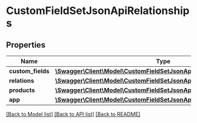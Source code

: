 # CustomFieldSetJsonApiRelationships

## Properties
Name | Type | Description | Notes
------------ | ------------- | ------------- | -------------
**custom_fields** | [**\Swagger\Client\Model\CustomFieldSetJsonApiRelationshipsCustomFields**](CustomFieldSetJsonApiRelationshipsCustomFields.md) |  | [optional] 
**relations** | [**\Swagger\Client\Model\CustomFieldSetJsonApiRelationshipsRelations**](CustomFieldSetJsonApiRelationshipsRelations.md) |  | [optional] 
**products** | [**\Swagger\Client\Model\CustomFieldSetJsonApiRelationshipsProducts**](CustomFieldSetJsonApiRelationshipsProducts.md) |  | [optional] 
**app** | [**\Swagger\Client\Model\CustomFieldSetJsonApiRelationshipsApp**](CustomFieldSetJsonApiRelationshipsApp.md) |  | [optional] 

[[Back to Model list]](../../README.md#documentation-for-models) [[Back to API list]](../../README.md#documentation-for-api-endpoints) [[Back to README]](../../README.md)

